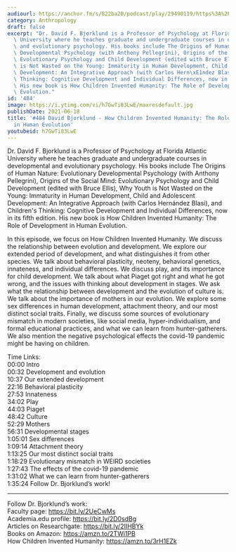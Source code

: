 ```yaml
---
audiourl: https://anchor.fm/s/822ba20/podcast/play/29490119/https%3A%2F%2Fd3ctxlq1ktw2nl.cloudfront.net%2Fstaging%2F2021-2-20%2F3ca1f806-4b26-b643-872e-b681a75afac8.m4a
category: Anthropology
draft: false
excerpt: "Dr. David F. Bjorklund is a Professor of Psychology at Florida Atlantic\
  \ University where he teaches graduate and undergraduate courses in developmental\
  \ and evolutionary psychology. His books include The Origins of Human Nature: Evolutionary\
  \ Developmental Psychology (with Anthony Pellegrini), Origins of the Social Mind:\
  \ Evolutionary Psychology and Child Development (edited with Bruce Ellis), Why Youth\
  \ is Not Wasted on the Young: Immaturity in Human Development, Child and Adolescent\
  \ Development: An Integrative Approach (with Carlos Hern\xE1ndez Blasi), and Children's\
  \ Thinking: Cognitive Development and Individual Differences, now in its fifth edition.\
  \ His new book is How Children Invented Humanity: The Role of Development in Human\
  \ Evolution."
id: '484'
image: https://i.ytimg.com/vi/h7GwTi83LwE/maxresdefault.jpg
publishDate: 2021-06-18
title: '#484 David Bjorklund - How Children Invented Humanity: The Role of Development
  in Human Evolution'
youtubeid: h7GwTi83LwE
---
```

<div class="timelinks">

Dr. David F. Bjorklund is a Professor of Psychology at Florida Atlantic University where he teaches graduate and undergraduate courses in developmental and evolutionary psychology. His books include The Origins of Human Nature: Evolutionary Developmental Psychology (with Anthony Pellegrini), Origins of the Social Mind: Evolutionary Psychology and Child Development (edited with Bruce Ellis), Why Youth is Not Wasted on the Young: Immaturity in Human Development, Child and Adolescent Development: An Integrative Approach (with Carlos Hernández Blasi), and Children's Thinking: Cognitive Development and Individual Differences, now in its fifth edition. His new book is How Children Invented Humanity: The Role of Development in Human Evolution.

In this episode, we focus on How Children Invented Humanity. We discuss the relationship between evolution and development. We explore our extended period of development, and what distinguishes it from other species. We talk about behavioral plasticity, neoteny, behavioral genetics, innateness, and individual differences. We discuss play, and its importance for child development. We talk about what Piaget got right and what he got wrong, and the issues with thinking about development in stages. We ask what the relationship between development and the evolution of culture is. We talk about the importance of mothers in our evolution. We explore some sex differences in human development, attachment theory, and our most distinct social traits. Finally, we discuss some sources of evolutionary mismatch in modern societies, like social media, hyper-individualism, and formal educational practices, and what we can learn from hunter-gatherers. We also mention the negative psychological effects the covid-19 pandemic might be having on children.

Time Links:  
<time>00:00</time> Intro  
<time>00:32</time> Development and evolution  
<time>10:37</time> Our extended development  
<time>22:16</time> Behavioral plasticity  
<time>27:53</time> Innateness  
<time>34:02</time> Play  
<time>44:03</time> Piaget  
<time>48:42</time> Culture  
<time>52:29</time> Mothers  
<time>56:31</time> Developmental stages  
<time>1:05:01</time> Sex differences  
<time>1:09:14</time> Attachment theory  
<time>1:13:25</time> Our most distinct social traits  
<time>1:18:29</time> Evolutionary mismatch in WEIRD societies  
<time>1:27:43</time> The effects of the covid-19 pandemic  
<time>1:31:02</time> What we can learn from hunter-gatherers  
<time>1:35:24</time> Follow Dr. Bjorklund’s work!

---

Follow Dr. Bjorklund’s work:  
Faculty page: https://bit.ly/2UeCwMs  
Academia.edu profile: https://bit.ly/2D0sdBg  
Articles on Researchgate: https://bit.ly/2IIHBYk  
Books on Amazon: https://amzn.to/2TWi1PB  
How Children Invented Humanity: https://amzn.to/3rH1EZk
</div>

